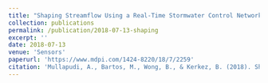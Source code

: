 ```yaml
---
title: "Shaping Streamflow Using a Real-Time Stormwater Control Network"
collection: publications
permalink: /publication/2018-07-13-shaping
excerpt: ''
date: 2018-07-13
venue: 'Sensors'
paperurl: 'https://www.mdpi.com/1424-8220/18/7/2259'
citation: 'Mullapudi, A., Bartos, M., Wong, B., & Kerkez, B. (2018). Shaping streamflow using a real-time stormwater control network. Sensors, 18(7). doi:10.3390/s18072259'
---
```


<!-- This paper is about the number 1. The number 2 is left for future work. -->

<!-- [Download paper here](http://academicpages.github.io/files/paper1.pdf) -->

<!-- Recommended citation: Your Name, You. (2009). "Paper Title Number 1." <i>Journal 1</i>. 1(1). -->
